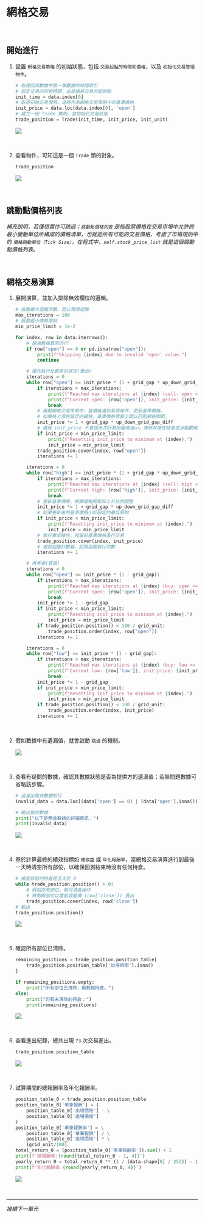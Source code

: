 # 網格交易

<br>

## 開始進行 

1. 設置 `網格交易策略` 的初始狀態，包括 `交易起點的時間和價格`，以及 `初始化交易管理物件`。

    ```python
    # 取得回測數據中第一筆數據的時間索引
    # 設定交易的初始時間，這是網格交易的起始點
    init_time = data.index[0]
    # 取得初始交易價格，這將作為網格交易策略中的基準價格
    init_price = data.loc[data.index[0], 'open']
    # 建立一個 Trade 實例，並初始化交易狀態
    trade_position = Trade(init_time, init_price, init_unit)
    ```

    ![](images/img_88.png)

<br>

2. 查看物件，可知這是一個 `Trade` 類的對象。

    ```python
    trade_position
    ```

    ![](images/img_83.png)

<br>

## 跳動點價格列表

_補充說明，若僅想實作可跳過；`跳動點價格列表` 是指股票價格在交易市場中允許的最小變動單位所構成的價格清單，也就是所有可能的交易價格，考慮了市場規則中的 `價格跳動單位（Tick Size）`，在程式中，`self.stock_price_list` 就是這個跳動點價格列表。_

<br>




## 網格交易演算

1. 展開演算，並加入排除無效欄位的邏輯。

    ```python
    # 設置最大迴圈次數，防止無限迴圈
    max_iterations = 100
    # 設置最小價格限制
    min_price_limit = 1e-2

    for index, row in data.iterrows():
        # 跳過數據異常的行
        if row["open"] == 0 or pd.isna(row["open"]):
            print(f"Skipping {index} due to invalid 'open' value.")
            continue

        # 優先執行比較差的狀況(賣出)
        iterations = 0
        while row["open"] >= init_price * (1 + grid_gap * up_down_grid_gap_diff):
            if iterations > max_iterations:
                print(f"Reached max iterations at {index} (sell: open >= target).")
                print(f"Current open: {row['open']}, init_price: {init_price}, target: {init_price * (1 + grid_gap * up_down_grid_gap_diff)}")
                break
            # 模擬網格交易策略中，當價格達到某個條件，更新基準價格。
            # 如價格上漲到設定的網格，基準價格需要上調以匹配網格間距。
            init_price *= 1 + grid_gap * up_down_grid_gap_diff
            # 確保 init_price 不會因多次計算而變得過小，導致非理性結果或浮點數精度問題
            if init_price < min_price_limit:
                print(f"Resetting init_price to minimum at {index}.")
                init_price = min_price_limit
            trade_position.cover(index, row["open"])
            iterations += 1

        iterations = 0
        while row["high"] >= init_price * (1 + grid_gap * up_down_grid_gap_diff):
            if iterations > max_iterations:
                print(f"Reached max iterations at {index} (sell: high >= target).")
                print(f"Current high: {row['high']}, init_price: {init_price}, target: {init_price * (1 + grid_gap * up_down_grid_gap_diff)}")
                break
            # 更新基準價格，根據網格間距和上升比例調整
            init_price *= 1 + grid_gap * up_down_grid_gap_diff
            # 如果更新後的基準價格小於設定的最低限制
            if init_price < min_price_limit:
                print(f"Resetting init_price to minimum at {index}.")
                init_price = min_price_limit
            # 執行賣出操作，按當前基準價格進行交易
            trade_position.cover(index, init_price)
            # 增加迴圈計數器，記錄迴圈執行次數
            iterations += 1

        # 再考慮(買進)
        iterations = 0
        while row["open"] <= init_price * (1 - grid_gap):
            if iterations > max_iterations:
                print(f"Reached max iterations at {index} (buy: open <= target).")
                print(f"Current open: {row['open']}, init_price: {init_price}, target: {init_price * (1 - grid_gap)}")
                break
            init_price *= 1 - grid_gap
            if init_price < min_price_limit:
                print(f"Resetting init_price to minimum at {index}.")
                init_price = min_price_limit
            if trade_position.position() < 100 / grid_unit:
                trade_position.order(index, row["open"])
            iterations += 1

        iterations = 0
        while row["low"] <= init_price * (1 - grid_gap):
            if iterations > max_iterations:
                print(f"Reached max iterations at {index} (buy: low <= target).")
                print(f"Current low: {row['low']}, init_price: {init_price}, target: {init_price * (1 - grid_gap)}")
                break
            init_price *= 1 - grid_gap
            if init_price < min_price_limit:
                print(f"Resetting init_price to minimum at {index}.")
                init_price = min_price_limit
            if trade_position.position() < 100 / grid_unit:
                trade_position.order(index, init_price)
            iterations += 1
    ```

<br>

2. 假如數據中有遺漏值，就會啟動 `跳過` 的機制。

    ![](images/img_56.png)

<br>

3. 查看有疑問的數據，確認其數據狀態是否為提供方的遺漏值；若無問題數據可省略該步驟。

    ```python
    # 過濾出無效數據的行
    invalid_data = data.loc[(data['open'] == 0) | (data['open'].isna())]

    # 輸出無效數據
    print("以下是無效數據的詳細資訊：")
    print(invalid_data)
    ```

    ![](images/img_70.png)

<br>

4. 基於計算最終的績效指標如 `總收益` 或 `年化報酬率`，當網格交易演算進行到最後一天時清空所有部位，以確保回測結束時沒有任何持倉。

    ```python
    # 檢查目前的持倉是否大於 0
    while trade_position.position() > 0:
        # 假如存有部位，執行清倉操作
        # 將剩餘部位以當前收盤價 (row['close']) 賣出
        trade_position.cover(index, row['close'])
    # 輸出
    trade_position.position()
    ```

    ![](images/img_87.png)

<br>

5. 確認所有部位已清除。

    ```python
    remaining_positions = trade_position.position_table[
        trade_position.position_table['出場時間'].isna()
    ]

    if remaining_positions.empty:
        print("所有部位已清除，無剩餘持倉。")
    else:
        print("仍有未清除的持倉：")
        print(remaining_positions)
    ```

    ![](images/img_71.png)

<br>

6. 查看進出紀錄，總共出現 `73` 次交易進出。

    ```python
    trade_position.position_table
    ```

    ![](images/img_29.png)

<br>

7. 試算期間的總報酬率及年化報酬率。

    ```python
    position_table_0 = trade_position.position_table
    position_table_0['單筆報酬'] = (
        position_table_0['出場價格'] - \
        position_table_0['進場價格']
    )
    position_table_0['單筆報酬率'] = \
        position_table_0['單筆報酬'] / \
        position_table_0['進場價格'] * \
        (grid_unit/100)
    total_return_0 = (position_table_0['單筆報酬率']).sum() + 1
    print(f'總報酬率:{round(total_return_0 - 1, 4)}')
    yearly_return_0 = total_return_0 ** (1 / (data.shape[0] / 252)) - 1
    print(f'年化報酬率:{round(yearly_return_0, 4)}')
    ```

    ![](images/img_72.png)

<br>

___

_接續下一單元_